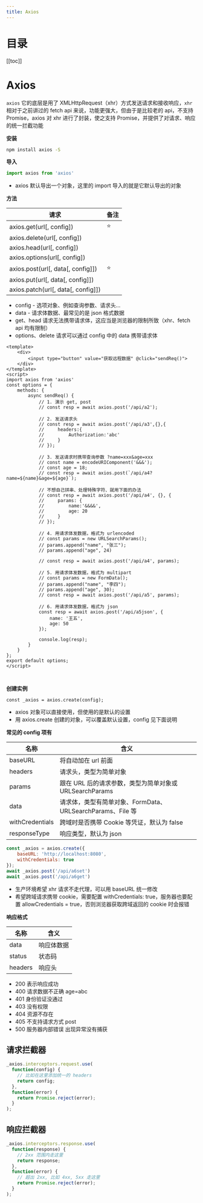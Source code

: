 ```yaml
---
title: Axios
---
```

# 目录

[[toc]]

# Axios
`axios` 它的底层是用了 XMLHttpRequest（xhr）方式发送请求和接收响应，`xhr` 相对于之前讲过的 fetch api 来说，功能更强大，但由于是比较老的 api，不支持 Promise，axios 对 xhr 进行了封装，使之支持 Promise，并提供了对请求、响应的统一拦截功能

**安装**
```bash
npm install axios -S
```
**导入**
```javascript
import axios from 'axios'
```

- axios 默认导出一个对象，这里的 import 导入的就是它默认导出的对象

**方法**

| **请求** | **备注** |
| --- | --- |
| axios.get(url[, config]) | ⭐️ |
| axios.delete(url[, config]) |  |
| axios.head(url[, config]) |  |
| axios.options(url[, config]) |  |
| axios.post(url[, data[, config]]) | ⭐️ |
| axios.put(url[, data[, config]]) |  |
| axios.patch(url[, data[, config]]) |  |

- config - 选项对象、例如查询参数、请求头...
- data - 请求体数据、最常见的是 json 格式数据
- get、head 请求无法携带请求体，这应当是浏览器的限制所致（xhr、fetch api 均有限制）
- options、delete 请求可以通过 config 中的 data 携带请求体
```vue
<template>
    <div>
        <input type="button" value="获取远程数据" @click="sendReq()">
    </div>
</template>
<script>
import axios from 'axios'
const options = {
    methods: {
        async sendReq() {
            // 1. 演示 get, post
            // const resp = await axios.post('/api/a2');

            // 2. 发送请求头
            // const resp = await axios.post('/api/a3',{},{
            //     headers:{
            //         Authorization:'abc'
            //     }
            // });

            // 3. 发送请求时携带查询参数 ?name=xxx&age=xxx
            // const name = encodeURIComponent('&&&');
            // const age = 18;
            // const resp = await axios.post(`/api/a4?name=${name}&age=${age}`);

            // 不想自己拼串、处理特殊字符、就用下面的办法
            // const resp = await axios.post('/api/a4', {}, {
            //     params: {
            //         name:'&&&&',
            //         age: 20
            //     }
            // });

            // 4. 用请求体发数据，格式为 urlencoded
            // const params = new URLSearchParams();
            // params.append("name", "张三");
            // params.append("age", 24)

            // const resp = await axios.post('/api/a4', params);

            // 5. 用请求体发数据，格式为 multipart
            // const params = new FormData();
            // params.append("name", "李四");
            // params.append("age", 30);
            // const resp = await axios.post('/api/a5', params);

            // 6. 用请求体发数据，格式为 json
            const resp = await axios.post('/api/a5json', {
                name: '王五',
                age: 50
            });

            console.log(resp);
        }
    }
};
export default options;
</script>

 
```
**创建实例**
```vue
const _axios = axios.create(config);
```

- axios 对象可以直接使用，但使用的是默认的设置
- 用 axios.create 创建的对象，可以覆盖默认设置，config 见下面说明

**常见的 config 项有** 

| **名称** | **含义** |
| --- | --- |
| baseURL | 将自动加在 url 前面 |
| headers | 请求头，类型为简单对象 |
| params | 跟在 URL 后的请求参数，类型为简单对象或 URLSearchParams |
| data | 请求体，类型有简单对象、FormData、URLSearchParams、File 等 |
| withCredentials | 跨域时是否携带 Cookie 等凭证，默认为 false |
| responseType | 响应类型，默认为 json |

```js
const _axios = axios.create({
    baseURL: 'http://localhost:8080',
    withCredentials: true
});
await _axios.post('/api/a6set')
await _axios.post('/api/a6get')
```

- 生产环境希望 xhr 请求不走代理，可以用 baseURL 统一修改
- 希望跨域请求携带 cookie，需要配置 withCredentials: true，服务器也要配置 allowCredentials = true，否则浏览器获取跨域返回的 cookie 时会报错

**响应格式**

| **名称** | **含义** |
| --- | --- |
| data | 响应体数据 |
| status | 状态码 |
| headers | 响应头 |

- 200 表示响应成功
- 400 请求数据不正确 age=abc
- 401 身份验证没通过
- 403 没有权限
- 404 资源不存在
- 405 不支持请求方式 post
- 500 服务器内部错误 出现异常没有捕获
## 请求拦截器
```js
_axios.interceptors.request.use(
  function(config) {
    // 比如在这里添加统一的 headers
    return config;
  },
  function(error) {
    return Promise.reject(error);
  }
);
```
## 响应拦截器
```js
_axios.interceptors.response.use(
  function(response) {
    // 2xx 范围内走这里
    return response;
  },
  function(error) {
    // 超出 2xx, 比如 4xx, 5xx 走这里
    return Promise.reject(error);
  }
);
```
